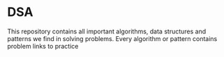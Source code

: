 # DSA
This repository contains all important algorithms, data structures and patterns we find in solving problems.
Every algorithm or pattern contains problem links to practice
